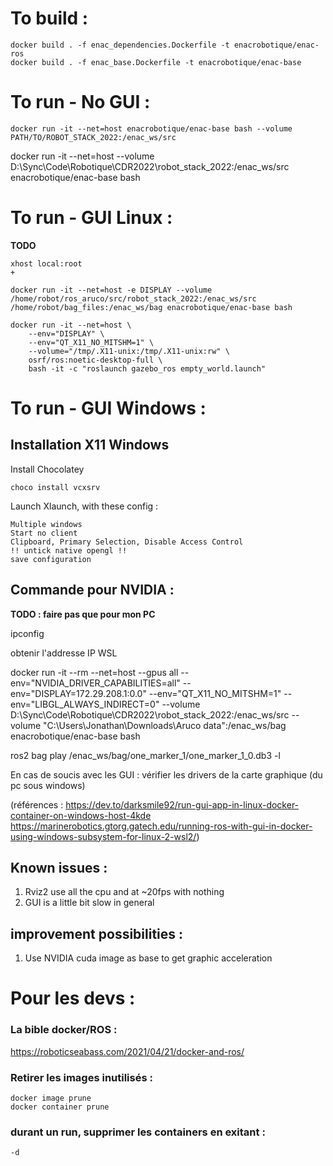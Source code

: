 # To build :
```
docker build . -f enac_dependencies.Dockerfile -t enacrobotique/enac-ros
docker build . -f enac_base.Dockerfile -t enacrobotique/enac-base
```

# To run - No GUI :
```
docker run -it --net=host enacrobotique/enac-base bash --volume PATH/TO/ROBOT_STACK_2022:/enac_ws/src
```
docker run -it --net=host --volume D:\Sync\Code\Robotique\CDR2022\robot_stack_2022:/enac_ws/src  enacrobotique/enac-base bash

# To run - GUI Linux :

**TODO**
``` 
xhost local:root 
+

docker run -it --net=host -e DISPLAY --volume  /home/robot/ros_aruco/src/robot_stack_2022:/enac_ws/src /home/robot/bag_files:/enac_ws/bag enacrobotique/enac-base bash
 
docker run -it --net=host \
    --env="DISPLAY" \
    --env="QT_X11_NO_MITSHM=1" \
    --volume="/tmp/.X11-unix:/tmp/.X11-unix:rw" \
    osrf/ros:noetic-desktop-full \
    bash -it -c "roslaunch gazebo_ros empty_world.launch"
```
# To run - GUI Windows :

## Installation X11 Windows
Install Chocolatey

    choco install vcxsrv

Launch Xlaunch, with these config :

    Multiple windows
    Start no client
    Clipboard, Primary Selection, Disable Access Control 
    !! untick native opengl !!
    save configuration


## Commande pour NVIDIA :

**TODO : faire pas que pour mon PC**

ipconfig

obtenir l'addresse IP WSL

docker run -it --rm --net=host --gpus all --env="NVIDIA_DRIVER_CAPABILITIES=all" --env="DISPLAY=172.29.208.1:0.0" --env="QT_X11_NO_MITSHM=1" --env="LIBGL_ALWAYS_INDIRECT=0" --volume D:\Sync\Code\Robotique\CDR2022\robot_stack_2022:/enac_ws/src --volume "C:\Users\Jonathan\Downloads\Aruco data":/enac_ws/bag enacrobotique/enac-base bash

ros2 bag play /enac_ws/bag/one_marker_1/one_marker_1_0.db3 -l

En cas de soucis avec les GUI : vérifier les drivers de la carte graphique (du pc sous windows)

(références : https://dev.to/darksmile92/run-gui-app-in-linux-docker-container-on-windows-host-4kde
https://marinerobotics.gtorg.gatech.edu/running-ros-with-gui-in-docker-using-windows-subsystem-for-linux-2-wsl2/)

## Known issues :
1. Rviz2 use all the cpu and at ~20fps with nothing
2. GUI is a little bit slow in general 

## improvement possibilities :
1. Use NVIDIA cuda image as base to get graphic acceleration


# Pour les devs : 
### La bible docker/ROS :
https://roboticseabass.com/2021/04/21/docker-and-ros/
### Retirer les images inutilisés :
    docker image prune
    docker container prune

### durant un run, supprimer les containers en exitant :
    -d



